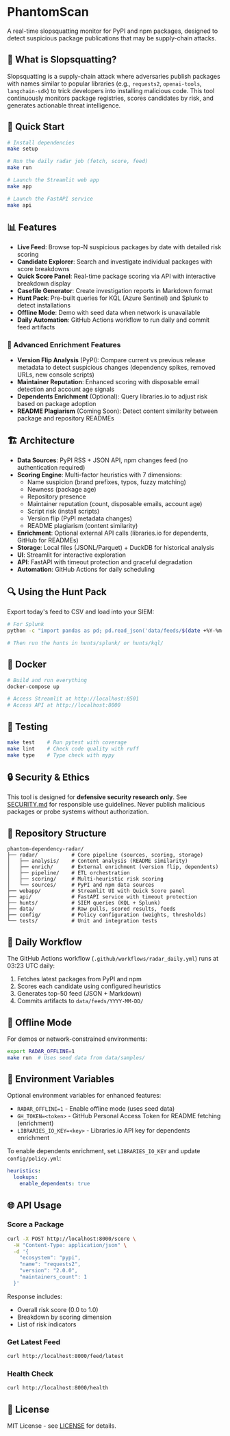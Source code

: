 # PhantomScan

A real-time slopsquatting monitor for PyPI and npm packages, designed to detect suspicious package publications that may be supply-chain attacks.

## 🎯 What is Slopsquatting?

Slopsquatting is a supply-chain attack where adversaries publish packages with names similar to popular libraries (e.g., `requests2`, `openai-tools`, `langchain-sdk`) to trick developers into installing malicious code. This tool continuously monitors package registries, scores candidates by risk, and generates actionable threat intelligence.

## 🚀 Quick Start

```bash
# Install dependencies
make setup

# Run the daily radar job (fetch, score, feed)
make run

# Launch the Streamlit web app
make app

# Launch the FastAPI service
make api
```

## 📊 Features

- **Live Feed**: Browse top-N suspicious packages by date with detailed risk scoring
- **Candidate Explorer**: Search and investigate individual packages with score breakdowns
- **Quick Score Panel**: Real-time package scoring via API with interactive breakdown display
- **Casefile Generator**: Create investigation reports in Markdown format
- **Hunt Pack**: Pre-built queries for KQL (Azure Sentinel) and Splunk to detect installations
- **Offline Mode**: Demo with seed data when network is unavailable
- **Daily Automation**: GitHub Actions workflow to run daily and commit feed artifacts

### 🔬 Advanced Enrichment Features

- **Version Flip Analysis** (PyPI): Compare current vs previous release metadata to detect suspicious changes (dependency spikes, removed URLs, new console scripts)
- **Maintainer Reputation**: Enhanced scoring with disposable email detection and account age signals
- **Dependents Enrichment** (Optional): Query libraries.io to adjust risk based on package adoption
- **README Plagiarism** (Coming Soon): Detect content similarity between package and repository READMEs

## 🏗️ Architecture

- **Data Sources**: PyPI RSS + JSON API, npm changes feed (no authentication required)
- **Scoring Engine**: Multi-factor heuristics with 7 dimensions:
  - Name suspicion (brand prefixes, typos, fuzzy matching)
  - Newness (package age)
  - Repository presence
  - Maintainer reputation (count, disposable emails, account age)
  - Script risk (install scripts)
  - Version flip (PyPI metadata changes)
  - README plagiarism (content similarity)
- **Enrichment**: Optional external API calls (libraries.io for dependents, GitHub for READMEs)
- **Storage**: Local files (JSONL/Parquet) + DuckDB for historical analysis
- **UI**: Streamlit for interactive exploration
- **API**: FastAPI with timeout protection and graceful degradation
- **Automation**: GitHub Actions for daily scheduling

## 🔍 Using the Hunt Pack

Export today's feed to CSV and load into your SIEM:

```bash
# For Splunk
python -c "import pandas as pd; pd.read_json('data/feeds/$(date +%Y-%m-%d)/topN.json').to_csv('radar_feed.csv', index=False)"

# Then run the hunts in hunts/splunk/ or hunts/kql/
```

## 🐳 Docker

```bash
# Build and run everything
docker-compose up

# Access Streamlit at http://localhost:8501
# Access API at http://localhost:8000
```

## 🧪 Testing

```bash
make test    # Run pytest with coverage
make lint    # Check code quality with ruff
make type    # Type check with mypy
```

## 🔒 Security & Ethics

This tool is designed for **defensive security research only**. See [SECURITY.md](SECURITY.md) for responsible use guidelines. Never publish malicious packages or probe systems without authorization.

## 📁 Repository Structure

```
phantom-dependency-radar/
├── radar/           # Core pipeline (sources, scoring, storage)
│   ├── analysis/    # Content analysis (README similarity)
│   ├── enrich/      # External enrichment (version flip, dependents)
│   ├── pipeline/    # ETL orchestration
│   ├── scoring/     # Multi-heuristic risk scoring
│   └── sources/     # PyPI and npm data sources
├── webapp/          # Streamlit UI with Quick Score panel
├── api/             # FastAPI service with timeout protection
├── hunts/           # SIEM queries (KQL + Splunk)
├── data/            # Raw pulls, scored results, feeds
├── config/          # Policy configuration (weights, thresholds)
└── tests/           # Unit and integration tests
```

## 📅 Daily Workflow

The GitHub Actions workflow (`.github/workflows/radar_daily.yml`) runs at 03:23 UTC daily:
1. Fetches latest packages from PyPI and npm
2. Scores each candidate using configured heuristics
3. Generates top-50 feed (JSON + Markdown)
4. Commits artifacts to `data/feeds/YYYY-MM-DD/`

## 🎨 Offline Mode

For demos or network-constrained environments:

```bash
export RADAR_OFFLINE=1
make run  # Uses seed data from data/samples/
```

## 🔑 Environment Variables

Optional environment variables for enhanced features:

- `RADAR_OFFLINE=1` - Enable offline mode (uses seed data)
- `GH_TOKEN=<token>` - GitHub Personal Access Token for README fetching (enrichment)
- `LIBRARIES_IO_KEY=<key>` - Libraries.io API key for dependents enrichment

To enable dependents enrichment, set `LIBRARIES_IO_KEY` and update `config/policy.yml`:

```yaml
heuristics:
  lookups:
    enable_dependents: true
```

## 🌐 API Usage

### Score a Package

```bash
curl -X POST http://localhost:8000/score \
  -H "Content-Type: application/json" \
  -d '{
    "ecosystem": "pypi",
    "name": "requests2",
    "version": "2.0.0",
    "maintainers_count": 1
  }'
```

Response includes:
- Overall risk score (0.0 to 1.0)
- Breakdown by scoring dimension
- List of risk indicators

### Get Latest Feed

```bash
curl http://localhost:8000/feed/latest
```

### Health Check

```bash
curl http://localhost:8000/health
```

## 📝 License

MIT License - see [LICENSE](LICENSE) for details.
